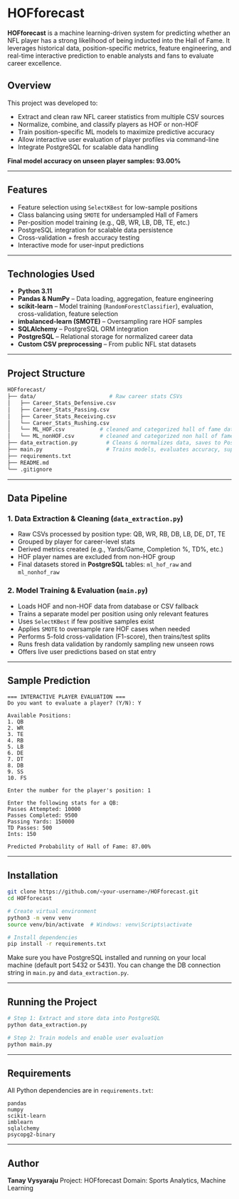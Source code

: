 # HOFforecast

**HOFforecast** is a machine learning-driven system for predicting whether an NFL player has a strong likelihood of being inducted into the Hall of Fame. It leverages historical data, position-specific metrics, feature engineering, and real-time interactive prediction to enable analysts and fans to evaluate career excellence.

## Overview

This project was developed to:
- Extract and clean raw NFL career statistics from multiple CSV sources
- Normalize, combine, and classify players as HOF or non-HOF
- Train position-specific ML models to maximize predictive accuracy
- Allow interactive user evaluation of player profiles via command-line
- Integrate PostgreSQL for scalable data handling

**Final model accuracy on unseen player samples: 93.00%**

---

## Features

- Feature selection using `SelectKBest` for low-sample positions
- Class balancing using `SMOTE` for undersampled Hall of Famers
- Per-position model training (e.g., QB, WR, LB, DB, TE, etc.)
- PostgreSQL integration for scalable data persistence
- Cross-validation + fresh accuracy testing
- Interactive mode for user-input predictions

---

## Technologies Used

- **Python 3.11**
- **Pandas & NumPy** – Data loading, aggregation, feature engineering
- **scikit-learn** – Model training (`RandomForestClassifier`), evaluation, cross-validation, feature selection
- **imbalanced-learn (SMOTE)** – Oversampling rare HOF samples
- **SQLAlchemy** – PostgreSQL ORM integration
- **PostgreSQL** – Relational storage for normalized career data
- **Custom CSV preprocessing** – From public NFL stat datasets

---

## Project Structure

```bash
HOFforecast/
├── data/                       # Raw career stats CSVs
│   ├── Career_Stats_Defensive.csv
│   ├── Career_Stats_Passing.csv
│   ├── Career_Stats_Receiving.csv
│   └── Career_Stats_Rushing.csv
│   └── ML_HOF.csv           # cleaned and categorized hall of fame data
│   └── ML_nonHOF.csv        # cleaned and categorized non hall of fame data
├── data_extraction.py         # Cleans & normalizes data, saves to PostgreSQL
├── main.py                    # Trains models, evaluates accuracy, supports user input
├── requirements.txt
├── README.md
└── .gitignore
````

---

## Data Pipeline

### 1. Data Extraction & Cleaning (`data_extraction.py`)

* Raw CSVs processed by position type: QB, WR, RB, DB, LB, DE, DT, TE
* Grouped by player for career-level stats
* Derived metrics created (e.g., Yards/Game, Completion %, TD%, etc.)
* HOF player names are excluded from non-HOF group
* Final datasets stored in **PostgreSQL** tables: `ml_hof_raw` and `ml_nonhof_raw`

### 2. Model Training & Evaluation (`main.py`)

* Loads HOF and non-HOF data from database or CSV fallback
* Trains a separate model per position using only relevant features
* Uses `SelectKBest` if few positive samples exist
* Applies `SMOTE` to oversample rare HOF cases when needed
* Performs 5-fold cross-validation (F1-score), then trains/test splits
* Runs fresh data validation by randomly sampling new unseen rows
* Offers live user predictions based on stat entry

---

## Sample Prediction

```plaintext
=== INTERACTIVE PLAYER EVALUATION ===
Do you want to evaluate a player? (Y/N): Y

Available Positions:
1. QB
2. WR
3. TE
4. RB
5. LB
6. DE
7. DT
8. DB
9. SS
10. FS

Enter the number for the player's position: 1

Enter the following stats for a QB:
Passes Attempted: 10000
Passes Completed: 9500
Passing Yards: 150000
TD Passes: 500
Ints: 150

Predicted Probability of Hall of Fame: 87.00%
```

---

## Installation

```bash
git clone https://github.com/<your-username>/HOFforecast.git
cd HOFforecast

# Create virtual environment
python3 -m venv venv
source venv/bin/activate  # Windows: venv\Scripts\activate

# Install dependencies
pip install -r requirements.txt
```

Make sure you have PostgreSQL installed and running on your local machine (default port 5432 or 5431). You can change the DB connection string in `main.py` and `data_extraction.py`.

---

## Running the Project

```bash
# Step 1: Extract and store data into PostgreSQL
python data_extraction.py

# Step 2: Train models and enable user evaluation
python main.py
```

---

## Requirements

All Python dependencies are in `requirements.txt`:

```
pandas
numpy
scikit-learn
imblearn
sqlalchemy
psycopg2-binary
```

---

## Author

**Tanay Vysyaraju**
Project: HOFforecast
Domain: Sports Analytics, Machine Learning


